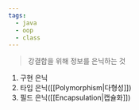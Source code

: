 ```yaml
---
tags:
  - java
  - oop
  - class
---
```

> 강결합을 위해 정보를 은닉하는 것

1. 구현 은닉
2. 타입 은닉([[Polymorphism|다형성]]) 
3. 필드 은닉([[Encapsulation|캡슐화]])
